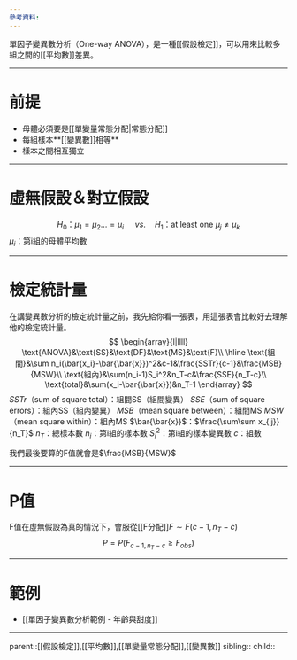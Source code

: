```yaml
---
參考資料:
---
```

單因子變異數分析（One-way ANOVA），是一種[[假設檢定]]，可以用來比較多組之間的[[平均數]]差異。
- - -
# 前提
- 母體必須要是[[單變量常態分配|常態分配]]
- 每組樣本**[[變異數]]相等**
- 樣本之間相互獨立
- - -
# 虛無假設＆對立假設
$$
H_0\text{：}\mu_1=\mu_2\ldots=\mu_i\quad\ vs.\quad H_1\text{：}\text{at least one }\mu_j\neq\mu_k
$$
$\mu_i$：第i組的母體平均數
- - -
# 檢定統計量
在講變異數分析的檢定統計量之前，我先給你看一張表，用這張表會比較好去理解他的檢定統計量。
$$
\begin{array}{l|llll}
\text{ANOVA}&\text{SS}&\text{DF}&\text{MS}&\text{F}\\
\hline
\text{組間}&\sum n_i(\bar{x_i}-\bar{\bar{x}})^2&c-1&\frac{SSTr}{c-1}&\frac{MSB}{MSW}\\
\text{組內}&\sum(n_i-1)S_i^2&n_T-c&\frac{SSE}{n_T-c}\\
\text{total}&\sum(x_i-\bar{\bar{x}})&n_T-1
\end{array}
$$
$SSTr$（sum of square total）：組間SS（組間變異）
$SSE$（sum of square errors）：組內SS（組內變異）
$MSB$（mean square between）：組間MS
$MSW$（mean square within）：組內MS
$\bar{\bar{x}}$：$\frac{\sum\sum x_{ij}}{n_T}$
$n_T$：總樣本數
$n_i$：第i組的樣本數
$S^2_i$：第i組的樣本變異數
$c$：組數

我們最後要算的F值就會是$\frac{MSB}{MSW}$
- - -
# P值
F值在虛無假設為真的情況下，會服從[[F分配]]$F\sim F(c-1,n_T-c)$
$$
P=P(F_{c-1,n_T-c}\geq F_{obs})
$$
- - -
# 範例
- [[單因子變異數分析範例 - 年齡與甜度]]
- - - 
parent::[[假設檢定]],[[平均數]],[[單變量常態分配]],[[變異數]]
sibling::
child::